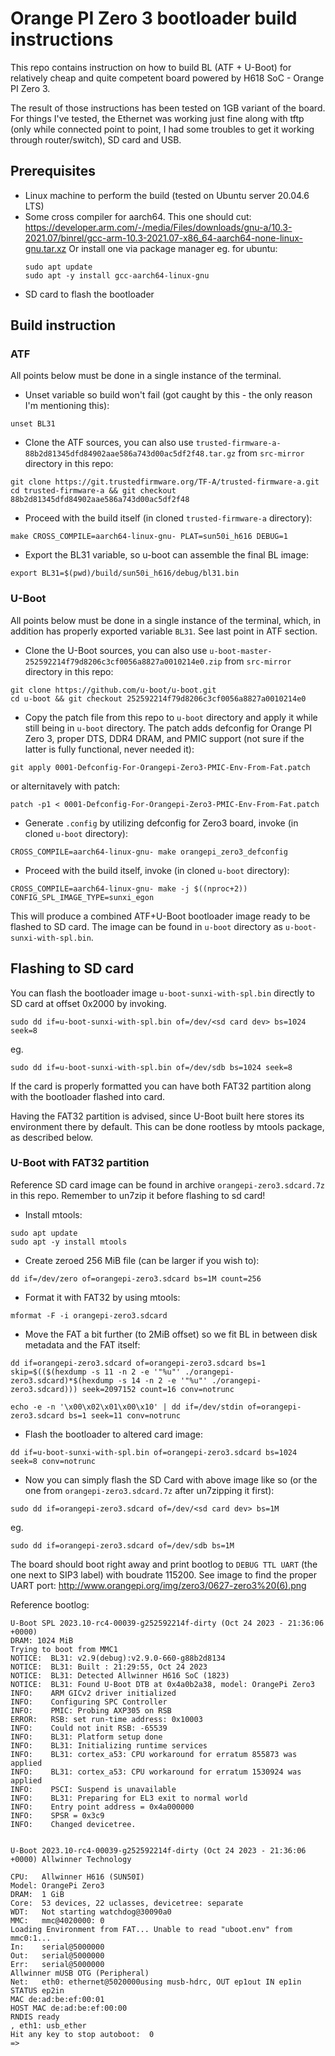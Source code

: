 # Orange PI Zero 3 bootloader build instructions
This repo contains instruction on how to build BL (ATF + U-Boot) for
relatively cheap and quite competent board powered by H618 SoC - Orange PI Zero 3.

The result of those instructions has been tested on 1GB variant of the board.
For things I've tested, the Ethernet was working just fine along with
tftp (only while connected point to point, I had some troubles to get it working
through router/switch), SD card and USB.

## Prerequisites
- Linux machine to perform the build (tested on Ubuntu server 20.04.6 LTS)
- Some cross compiler for aarch64. This one should cut:
  https://developer.arm.com/-/media/Files/downloads/gnu-a/10.3-2021.07/binrel/gcc-arm-10.3-2021.07-x86_64-aarch64-none-linux-gnu.tar.xz
  Or install one via package manager eg. for ubuntu: 
  ```
  sudo apt update
  sudo apt -y install gcc-aarch64-linux-gnu
  ```
- SD card to flash the bootloader

## Build instruction

### ATF
All points below must be done in a single instance of the terminal.
- Unset variable so build won't fail (got caught by this - 
  the only reason I'm mentioning this):
```
unset BL31
```
- Clone the ATF sources, you can also use
  ```trusted-firmware-a-88b2d81345dfd84902aae586a743d00ac5df2f48.tar.gz```
  from ```src-mirror``` directory in this repo:
```
git clone https://git.trustedfirmware.org/TF-A/trusted-firmware-a.git
cd trusted-firmware-a && git checkout 88b2d81345dfd84902aae586a743d00ac5df2f48
```
- Proceed with the build itself (in cloned ```trusted-firmware-a``` directory):
```
make CROSS_COMPILE=aarch64-linux-gnu- PLAT=sun50i_h616 DEBUG=1
```
- Export the BL31 variable, so u-boot can assemble the final BL image:
```
export BL31=$(pwd)/build/sun50i_h616/debug/bl31.bin
```

### U-Boot
All points below must be done in a single instance of the terminal, which,
in addition has properly exported variable ```BL31```. See last point in ATF
section.

- Clone the U-Boot sources, you can also use
```u-boot-master-252592214f79d8206c3cf0056a8827a0010214e0.zip```
from ```src-mirror``` directory in this repo:
```
git clone https://github.com/u-boot/u-boot.git
cd u-boot && git checkout 252592214f79d8206c3cf0056a8827a0010214e0
```
- Copy the patch file from this repo to ```u-boot``` directory and apply it
  while still being in ```u-boot``` directory.
  The patch adds defconfig for Orange PI Zero 3, proper DTS, DDR4 DRAM,
  and PMIC support (not sure if the latter is fully functional, never needed it):
```
git apply 0001-Defconfig-For-Orangepi-Zero3-PMIC-Env-From-Fat.patch
```
or alternitavely with patch:
```
patch -p1 < 0001-Defconfig-For-Orangepi-Zero3-PMIC-Env-From-Fat.patch
```
- Generate ```.config``` by utilizing defconfig for Zero3 board, invoke
  (in cloned ```u-boot``` directory):
```
CROSS_COMPILE=aarch64-linux-gnu- make orangepi_zero3_defconfig 
```
- Proceed with the build itself, invoke (in cloned ```u-boot``` directory):
```
CROSS_COMPILE=aarch64-linux-gnu- make -j $((nproc+2)) CONFIG_SPL_IMAGE_TYPE=sunxi_egon
```

This will produce a combined ATF+U-Boot bootloader image ready to be flashed
to SD card. The image can be found in ```u-boot``` directory as ```u-boot-sunxi-with-spl.bin```.

## Flashing to SD card
You can flash the bootloader image ```u-boot-sunxi-with-spl.bin``` directly to
SD card at offset 0x2000 by invoking.
```
sudo dd if=u-boot-sunxi-with-spl.bin of=/dev/<sd card dev> bs=1024 seek=8
```
eg.
```
sudo dd if=u-boot-sunxi-with-spl.bin of=/dev/sdb bs=1024 seek=8
```

If the card is properly formatted you can have both FAT32 partition
along with the bootloader flashed into card.

Having the FAT32 partition is advised, since U-Boot built here stores its
environment there by default. This can be done rootless by mtools package, as
described below.

### U-Boot with FAT32 partition
Reference SD card image can be found in archive ```orangepi-zero3.sdcard.7z``` in
this repo. Remember to un7zip it before flashing to sd card!
- Install mtools:
```
sudo apt update
sudo apt -y install mtools
```
- Create zeroed 256 MiB file (can be larger if you wish to):
```
dd if=/dev/zero of=orangepi-zero3.sdcard bs=1M count=256
```
- Format it with FAT32 by using mtools:
```
mformat -F -i orangepi-zero3.sdcard
```
- Move the FAT a bit further (to 2MiB offset) so we fit BL in between disk metadata and the FAT itself:
```
dd if=orangepi-zero3.sdcard of=orangepi-zero3.sdcard bs=1 skip=$(($(hexdump -s 11 -n 2 -e '"%u"' ./orangepi-zero3.sdcard)*$(hexdump -s 14 -n 2 -e '"%u"' ./orangepi-zero3.sdcard))) seek=2097152 count=16 conv=notrunc

echo -e -n '\x00\x02\x01\x00\x10' | dd if=/dev/stdin of=orangepi-zero3.sdcard bs=1 seek=11 conv=notrunc
```
- Flash the bootloader to altered card image:
```
dd if=u-boot-sunxi-with-spl.bin of=orangepi-zero3.sdcard bs=1024 seek=8 conv=notrunc
```
- Now you can simply flash the SD Card with above image like so 
  (or the one from ```orangepi-zero3.sdcard.7z``` after un7zipping it first):
```
sudo dd if=orangepi-zero3.sdcard of=/dev/<sd card dev> bs=1M
```
eg.
```
sudo dd if=orangepi-zero3.sdcard of=/dev/sdb bs=1M
```

The board should boot right away and print bootlog to ```DEBUG TTL UART``` (the one next to SIP3 label)
with boudrate 115200. See image to find the proper UART port:
http://www.orangepi.org/img/zero3/0627-zero3%20(6).png

Reference bootlog:
```
U-Boot SPL 2023.10-rc4-00039-g252592214f-dirty (Oct 24 2023 - 21:36:06 +0000)
DRAM: 1024 MiB
Trying to boot from MMC1
NOTICE:  BL31: v2.9(debug):v2.9.0-660-g88b2d8134
NOTICE:  BL31: Built : 21:29:55, Oct 24 2023
NOTICE:  BL31: Detected Allwinner H616 SoC (1823)
NOTICE:  BL31: Found U-Boot DTB at 0x4a0b2a38, model: OrangePi Zero3
INFO:    ARM GICv2 driver initialized
INFO:    Configuring SPC Controller
INFO:    PMIC: Probing AXP305 on RSB
ERROR:   RSB: set run-time address: 0x10003
INFO:    Could not init RSB: -65539
INFO:    BL31: Platform setup done
INFO:    BL31: Initializing runtime services
INFO:    BL31: cortex_a53: CPU workaround for erratum 855873 was applied
INFO:    BL31: cortex_a53: CPU workaround for erratum 1530924 was applied
INFO:    PSCI: Suspend is unavailable
INFO:    BL31: Preparing for EL3 exit to normal world
INFO:    Entry point address = 0x4a000000
INFO:    SPSR = 0x3c9
INFO:    Changed devicetree.


U-Boot 2023.10-rc4-00039-g252592214f-dirty (Oct 24 2023 - 21:36:06 +0000) Allwinner Technology

CPU:   Allwinner H616 (SUN50I)
Model: OrangePi Zero3
DRAM:  1 GiB
Core:  53 devices, 22 uclasses, devicetree: separate
WDT:   Not starting watchdog@30090a0
MMC:   mmc@4020000: 0
Loading Environment from FAT... Unable to read "uboot.env" from mmc0:1...
In:    serial@5000000
Out:   serial@5000000
Err:   serial@5000000
Allwinner mUSB OTG (Peripheral)
Net:   eth0: ethernet@5020000using musb-hdrc, OUT ep1out IN ep1in STATUS ep2in
MAC de:ad:be:ef:00:01
HOST MAC de:ad:be:ef:00:00
RNDIS ready
, eth1: usb_ether
Hit any key to stop autoboot:  0
=>
```
